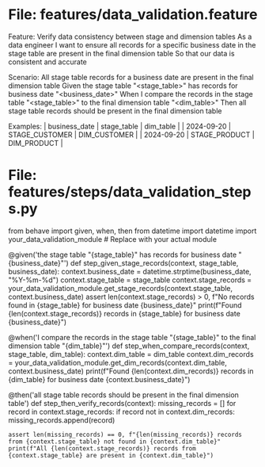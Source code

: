 # File: features/data_validation.feature

Feature: Verify data consistency between stage and dimension tables
  As a data engineer
  I want to ensure all records for a specific business date in the stage table are present in the final dimension table
  So that our data is consistent and accurate

  Scenario: All stage table records for a business date are present in the final dimension table
    Given the stage table "<stage_table>" has records for business date "<business_date>"
    When I compare the records in the stage table "<stage_table>" to the final dimension table "<dim_table>"
    Then all stage table records should be present in the final dimension table

  Examples:
    | business_date | stage_table | dim_table |
    | 2024-09-20    | STAGE_CUSTOMER | DIM_CUSTOMER |
    | 2024-09-20    | STAGE_PRODUCT  | DIM_PRODUCT  |

# File: features/steps/data_validation_steps.py

from behave import given, when, then
from datetime import datetime
import your_data_validation_module  # Replace with your actual module

@given('the stage table "{stage_table}" has records for business date "{business_date}"')
def step_given_stage_records(context, stage_table, business_date):
    context.business_date = datetime.strptime(business_date, "%Y-%m-%d")
    context.stage_table = stage_table
    context.stage_records = your_data_validation_module.get_stage_records(context.stage_table, context.business_date)
    assert len(context.stage_records) > 0, f"No records found in {stage_table} for business date {business_date}"
    print(f"Found {len(context.stage_records)} records in {stage_table} for business date {business_date}")

@when('I compare the records in the stage table "{stage_table}" to the final dimension table "{dim_table}"')
def step_when_compare_records(context, stage_table, dim_table):
    context.dim_table = dim_table
    context.dim_records = your_data_validation_module.get_dim_records(context.dim_table, context.business_date)
    print(f"Found {len(context.dim_records)} records in {dim_table} for business date {context.business_date}")

@then('all stage table records should be present in the final dimension table')
def step_then_verify_records(context):
    missing_records = []
    for record in context.stage_records:
        if record not in context.dim_records:
            missing_records.append(record)
    
    assert len(missing_records) == 0, f"{len(missing_records)} records from {context.stage_table} not found in {context.dim_table}"
    print(f"All {len(context.stage_records)} records from {context.stage_table} are present in {context.dim_table}")
